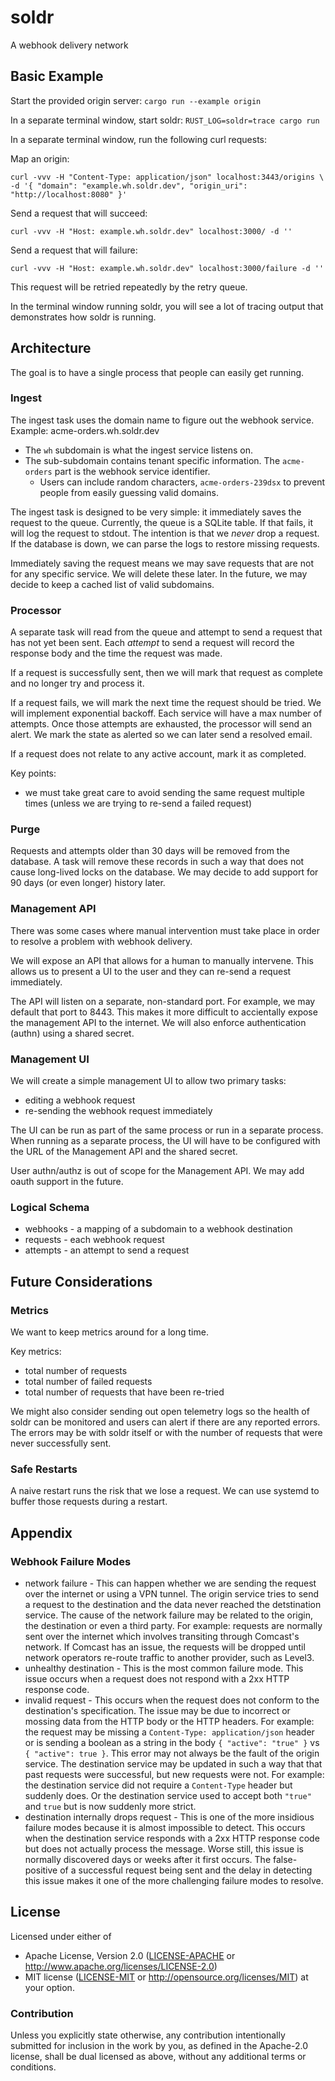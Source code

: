 # soldr

A webhook delivery network

## Basic Example

Start the provided origin server: `cargo run --example origin`

In a separate terminal window, start soldr: `RUST_LOG=soldr=trace cargo run`

In a separate terminal window, run the following curl requests:

Map an origin:

```
curl -vvv -H "Content-Type: application/json" localhost:3443/origins \
-d '{ "domain": "example.wh.soldr.dev", "origin_uri": "http://localhost:8080" }'
```

Send a request that will succeed:

```
curl -vvv -H "Host: example.wh.soldr.dev" localhost:3000/ -d ''
```

Send a request that will failure:

```
curl -vvv -H "Host: example.wh.soldr.dev" localhost:3000/failure -d ''
```

This request will be retried repeatedly by the retry queue.


In the terminal window running soldr, you will see a lot of tracing output that demonstrates how soldr is running.

## Architecture

The goal is to have a single process that people can easily get running.

### Ingest

The ingest task uses the domain name to figure out the webhook service. Example: acme-orders.wh.soldr.dev

- The `wh` subdomain is what the ingest service listens on.
- The sub-subdomain contains tenant specific information. The `acme-orders` part is the webhook service identifier.
   - Users can include random characters, `acme-orders-239dsx` to prevent people from easily guessing valid domains.

The ingest task is designed to be very simple: it immediately saves the request to the queue. Currently, the queue is a SQLite table. If that fails, it will log the request to stdout. The intention is that we _never_ drop a request. If the database is down, we can parse the logs to restore missing requests.

Immediately saving the request means we may save requests that are not for any specific service. We will delete these later. In the future, we may decide to keep a cached list of valid subdomains.

### Processor

A separate task will read from the queue and attempt to send a request that has not yet been sent. Each _attempt_ to send a request will record the response body and the time the request was made.

If a request is successfully sent, then we will mark that request as complete and no longer try and process it.

If a request fails, we will mark the next time the request should be tried. We will implement exponential backoff. Each service will have a max number of attempts. Once those attempts are exhausted, the processor will send an alert. We mark the state as alerted so we can later send a resolved email.

If a request does not relate to any active account, mark it as completed.

Key points:

- we must take great care to avoid sending the same request multiple times (unless we are trying to re-send a failed request)

### Purge

Requests and attempts older than 30 days will be removed from the database. A task will remove these records in such a way that does not cause long-lived locks on the database. We may decide to add support for 90 days (or even longer) history later.

### Management API

There was some cases where manual intervention must take place in order to resolve a problem with webhook delivery.

We will expose an API that allows for a human to manually intervene. This allows us to present a UI to the user and they can re-send a request immediately.

The API will listen on a separate, non-standard port. For example, we may default that port to 8443. This makes it more difficult to accientally expose the management API to the internet. We will also enforce authentication (authn) using a shared secret.

### Management UI

We will create a simple management UI to allow two primary tasks:

- editing a webhook request
- re-sending the webhook request immediately

The UI can be run as part of the same process or run in a separate process. When running as a separate process, the UI will have to be configured with the URL of the Management API and the shared secret.

User authn/authz is out of scope for the Management API. We may add oauth support in the future.

### Logical Schema

- webhooks - a mapping of a subdomain to a webhook destination
- requests - each webhook request
- attempts - an attempt to send a request

## Future Considerations

### Metrics

We want to keep metrics around for a long time.

Key metrics:

- total number of requests
- total number of failed requests
- total number of requests that have been re-tried

We might also consider sending out open telemetry logs so the health of soldr can be monitored and users can alert if there are any reported errors. The errors may be with soldr itself or with the number of requests that were never successfully sent.

### Safe Restarts

A naive restart runs the risk that we lose a request. We can use systemd to buffer those requests during a restart.

## Appendix

### Webhook Failure Modes

- network failure - This can happen whether we are sending the request over the internet or using a VPN tunnel. The origin service tries to send a request to the destination and the data never reached the detstination service. The cause of the network failure may be related to the origin, the destination or even a third party. For example: requests are normally sent over the internet which involves transiting through Comcast's network. If Comcast has an issue, the requests will be dropped until network operators re-route traffic to another provider, such as Level3.
- unhealthy destination - This is the most common failure mode. This issue occurs when a request does not respond with a 2xx HTTP response code.
- invalid request - This occurs when the request does not conform to the destination's specification. The issue may be due to incorrect or mossing data from the HTTP body or the HTTP headers. For example: the request may be missing a `Content-Type: application/json` header or is sending a boolean as a string in the body `{ "active": "true" }` vs `{ "active": true }`. This error may not always be the fault of the origin service. The destination service may be updated in such a way that that past requests were successful, but new requests were not. For example: the destination service did not require a `Content-Type` header but suddenly does. Or the destination service used to accept both `"true"` and `true` but is now suddenly more strict.
- destination internally drops request - This is one of the more insidious failure modes because it is almost impossible to detect. This occurs when the destination service responds with a 2xx HTTP response code but does not actually process the message. Worse still, this issue is normally discovered days or weeks after it first occurs. The false-positive of a successful request being sent and the delay in detecting this issue makes it one of the more challenging failure modes to resolve.

## License

Licensed under either of
 * Apache License, Version 2.0 ([LICENSE-APACHE](LICENSE-APACHE) or http://www.apache.org/licenses/LICENSE-2.0)
 * MIT license ([LICENSE-MIT](LICENSE-MIT) or http://opensource.org/licenses/MIT)
at your option.

### Contribution

Unless you explicitly state otherwise, any contribution intentionally submitted
for inclusion in the work by you, as defined in the Apache-2.0 license, shall be dual licensed as above, without any
additional terms or conditions.
